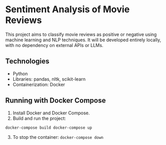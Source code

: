 # Sentiment Analysis of Movie Reviews

This project aims to classify movie reviews as positive or negative using machine learning and NLP techniques. It will be developed entirely locally, with no dependency on external APIs or LLMs.

## Technologies
- Python
- Libraries: pandas, nltk, scikit-learn
- Containerization: Docker

## Running with Docker Compose
1. Install Docker and Docker Compose.
2. Build and run the project:
```bash
docker-compose build docker-compose up
```
3. To stop the container: `docker-compose down`
